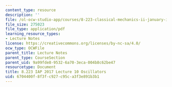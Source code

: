 ```yaml
---
content_type: resource
description: ''
file: /ol-ocw-studio-app/courses/8-223-classical-mechanics-ii-january-iap-2017/6704400f8f3fc927c95ca3f3e891b3b1_MIT8_223IAP17_Lec10.pdf
file_size: 275023
file_type: application/pdf
learning_resource_types:
- Lecture Notes
license: https://creativecommons.org/licenses/by-nc-sa/4.0/
ocw_type: OCWFile
parent_title: Lecture Notes
parent_type: CourseSection
parent_uid: 9a99fde8-9532-6a70-3eca-004b8c62be47
resourcetype: Document
title: 8.223 IAP 2017 Lecture 10 Oscillators
uid: 6704400f-8f3f-c927-c95c-a3f3e891b3b1
---
```


